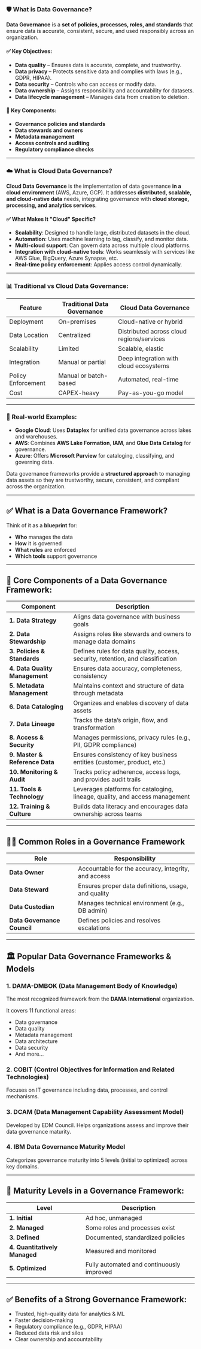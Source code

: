 ### 🛡️ What is **Data Governance**?

**Data Governance** is a **set of policies, processes, roles, and standards** that ensure data is accurate, consistent, secure, and used responsibly across an organization.

#### ✅ Key Objectives:

* **Data quality** – Ensures data is accurate, complete, and trustworthy.
* **Data privacy** – Protects sensitive data and complies with laws (e.g., GDPR, HIPAA).
* **Data security** – Controls who can access or modify data.
* **Data ownership** – Assigns responsibility and accountability for datasets.
* **Data lifecycle management** – Manages data from creation to deletion.

#### 📌 Key Components:

* **Governance policies and standards**
* **Data stewards and owners**
* **Metadata management**
* **Access controls and auditing**
* **Regulatory compliance checks**

---

### ☁️ What is **Cloud Data Governance**?

**Cloud Data Governance** is the implementation of data governance **in a cloud environment** (AWS, Azure, GCP). It addresses **distributed, scalable, and cloud-native data** needs, integrating governance with **cloud storage, processing, and analytics services**.

#### ✅ What Makes It "Cloud" Specific?

* **Scalability**: Designed to handle large, distributed datasets in the cloud.
* **Automation**: Uses machine learning to tag, classify, and monitor data.
* **Multi-cloud support**: Can govern data across multiple cloud platforms.
* **Integration with cloud-native tools**: Works seamlessly with services like AWS Glue, BigQuery, Azure Synapse, etc.
* **Real-time policy enforcement**: Applies access control dynamically.

---

### 📊 Traditional vs Cloud Data Governance:

| Feature            | Traditional Data Governance | Cloud Data Governance                     |
| ------------------ | --------------------------- | ----------------------------------------- |
| Deployment         | On-premises                 | Cloud-native or hybrid                    |
| Data Location      | Centralized                 | Distributed across cloud regions/services |
| Scalability        | Limited                     | Scalable, elastic                         |
| Integration        | Manual or partial           | Deep integration with cloud ecosystems    |
| Policy Enforcement | Manual or batch-based       | Automated, real-time                      |
| Cost               | CAPEX-heavy                 | Pay-as-you-go model                       |

---

### 🧠 Real-world Examples:

* **Google Cloud**: Uses **Dataplex** for unified data governance across lakes and warehouses.
* **AWS**: Combines **AWS Lake Formation**, **IAM**, and **Glue Data Catalog** for governance.
* **Azure**: Offers **Microsoft Purview** for cataloging, classifying, and governing data.

Data governance frameworks provide a **structured approach** to managing data assets so they are trustworthy, secure, consistent, and compliant across the organization.

---

## ✅ What is a **Data Governance Framework**?

Think of it as a **blueprint** for:

* **Who** manages the data
* **How** it is governed
* **What rules** are enforced
* **Which tools** support governance

---

## 🧱 Core Components of a Data Governance Framework:

| Component                      | Description                                                                     |
| ------------------------------ | ------------------------------------------------------------------------------- |
| **1. Data Strategy**           | Aligns data governance with business goals                                      |
| **2. Data Stewardship**        | Assigns roles like stewards and owners to manage data domains                   |
| **3. Policies & Standards**    | Defines rules for data quality, access, security, retention, and classification |
| **4. Data Quality Management** | Ensures data accuracy, completeness, consistency                                |
| **5. Metadata Management**     | Maintains context and structure of data through metadata                        |
| **6. Data Cataloging**         | Organizes and enables discovery of data assets                                  |
| **7. Data Lineage**            | Tracks the data’s origin, flow, and transformation                              |
| **8. Access & Security**       | Manages permissions, privacy rules (e.g., PII, GDPR compliance)                 |
| **9. Master & Reference Data** | Ensures consistency of key business entities (customer, product, etc.)          |
| **10. Monitoring & Audit**     | Tracks policy adherence, access logs, and provides audit trails                 |
| **11. Tools & Technology**     | Leverages platforms for cataloging, lineage, quality, and access management     |
| **12. Training & Culture**     | Builds data literacy and encourages data ownership across teams                 |

---

## 🧑‍🏫 Common Roles in a Governance Framework

| Role                        | Responsibility                                      |
| --------------------------- | --------------------------------------------------- |
| **Data Owner**              | Accountable for the accuracy, integrity, and access |
| **Data Steward**            | Ensures proper data definitions, usage, and quality |
| **Data Custodian**          | Manages technical environment (e.g., DB admin)      |
| **Data Governance Council** | Defines policies and resolves escalations           |

---

## 🏛️ Popular Data Governance Frameworks & Models

### 1. **DAMA-DMBOK (Data Management Body of Knowledge)**

The most recognized framework from the **DAMA International** organization.

It covers 11 functional areas:

* Data governance
* Data quality
* Metadata management
* Data architecture
* Data security
* And more...

### 2. **COBIT (Control Objectives for Information and Related Technologies)**

Focuses on IT governance including data, processes, and control mechanisms.

### 3. **DCAM (Data Management Capability Assessment Model)**

Developed by EDM Council. Helps organizations assess and improve their data governance maturity.

### 4. **IBM Data Governance Maturity Model**

Categorizes governance maturity into 5 levels (initial to optimized) across key domains.

---

## 🚦 Maturity Levels in a Governance Framework:

| Level                         | Description                               |
| ----------------------------- | ----------------------------------------- |
| **1. Initial**                | Ad hoc, unmanaged                         |
| **2. Managed**                | Some roles and processes exist            |
| **3. Defined**                | Documented, standardized policies         |
| **4. Quantitatively Managed** | Measured and monitored                    |
| **5. Optimized**              | Fully automated and continuously improved |

---

## ✅ Benefits of a Strong Governance Framework:

* Trusted, high-quality data for analytics & ML
* Faster decision-making
* Regulatory compliance (e.g., GDPR, HIPAA)
* Reduced data risk and silos
* Clear ownership and accountability
